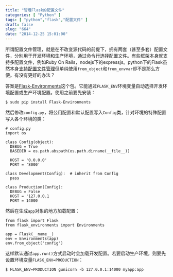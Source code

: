 ```yaml
---
title: "管理Flask的配置文件"
categories: [ "Python" ]
tags: [ "python","flask","配置文件" ]
draft: false
slug: "664"
date: "2014-12-25 15:01:00"
---
```


所谓配置文件管理，就是在不改变源代码的前提下，拥有两套（甚至多套）配置文件，分别用于开发环境和生产环境，通过命令行选择配置文件。有些框架本身就支持多配置文件，例如Ruby On Rails，nodejs下的expressjs。python下的Flask虽然本身[支持配置文件管理](http://flask.pocoo.org/docs/config/)但单纯使用`from_object`和`from_envvar`却不是那么方便。有没有更好的办法？


<!--more-->


答案是[Flask-Environments](http://pythonhosted.org/Flask-Environments/)这个包。它能通过`FLASK_ENV`环境变量自动选择开发环境配置或生产环境配置。使用之前要先安装：

    $ sudo pip install Flask-Environments

然后修改`config.py`，将公用配置和默认配置写入`Config`类，针对环境的特殊配置写入各个环境的类：

    # config.py
    import os
    
    class Config(object):
      DEBUG = True
      BASEDIR = os.path.abspath(os.path.dirname(__file__))
    
      HOST = '0.0.0.0'
      PORT = '8000'
    
    class Development(Config):  # inherit from Config
      pass
    
    class Production(Config):
      DEBUG = False
      HOST = '127.0.0.1
      PORT = 14000

然后在生成`app`对象的地方加载配置：

    from flask import Flask
    from flask_environments import Environments
    
    app = Flask(__name__)
    env = Environments(app)
    env.from_object('config')

这样默认通过`app.run()`方式启动时会加载开发配置。若要启动生产环境，则要先设置环境变量`FLASK_ENV=PRODUCTION`：

    $ FLASK_ENV=PRODUCTION gunicorn -b 127.0.0.1:14000 myapp:app